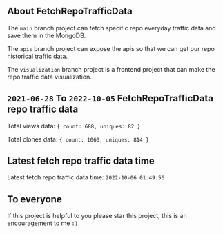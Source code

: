 ## About FetchRepoTrafficData

The `main` branch project can fetch specific repo everyday traffic data and save them in the MongoDB.

The `apis` branch project can expose the apis so that we can get our repo historical traffic data.

The `visualization` branch project is a frontend project that can make the repo traffic data visualization.

## `2021-06-28` To `2022-10-05` FetchRepoTrafficData repo traffic data

Total views data: `{ count: 688, uniques: 82 }`

Total clones data: `{ count: 1060, uniques: 814 }`

## Latest fetch repo traffic data time

Latest fetch repo traffic data time: `2022-10-06 01:49:56`

## To everyone

If this project is helpful to you please star this project, this is an encouragement to me `:)`



